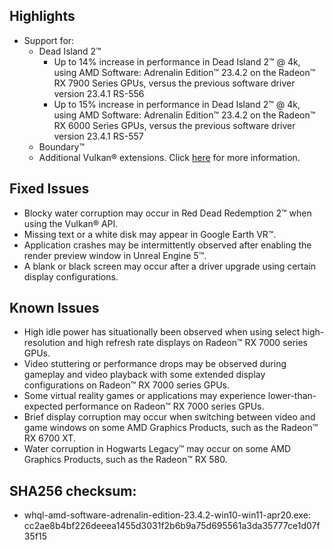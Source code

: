 ## Highlights

* Support for:
	+ Dead Island 2™
		- Up to 14% increase in performance in Dead Island 2™ @ 4k, using AMD Software: Adrenalin Edition™ 23.4.2 on the Radeon™️ RX 7900 Series GPUs, versus the previous software driver version 23.4.1 RS-556
		- Up to 15% increase in performance in Dead Island 2™ @ 4k, using AMD Software: Adrenalin Edition™ 23.4.2 on the Radeon™️ RX 6000 Series GPUs, versus the previous software driver version 23.4.1 RS-557
	+ Boundary™
	+ Additional Vulkan® extensions. Click [here](https://www.amd.com/en/support/kb/release-notes/rn-rad-win-vulkan) for more information.

## Fixed Issues

* Blocky water corruption may occur in Red Dead Redemption 2™ when using the Vulkan® API.
* Missing text or a white disk may appear in Google Earth VR™.
* Application crashes may be intermittently observed after enabling the render preview window in Unreal Engine 5™.
* A blank or black screen may occur after a driver upgrade using certain display configurations.

## Known Issues

* High idle power has situationally been observed when using select high-resolution and high refresh rate displays on Radeon™ RX 7000 series GPUs.
* Video stuttering or performance drops may be observed during gameplay and video playback with some extended display configurations on Radeon™ RX 7000 series GPUs.
* Some virtual reality games or applications may experience lower-than-expected performance on Radeon™ RX 7000 series GPUs.
* Brief display corruption may occur when switching between video and game windows on some AMD Graphics Products, such as the Radeon™ RX 6700 XT.
* Water corruption in Hogwarts Legacy™ may occur on some AMD Graphics Products, such as the Radeon™ RX 580.

## SHA256 checksum:

 * whql-amd-software-adrenalin-edition-23.4.2-win10-win11-apr20.exe: cc2ae8b4bf226deeea1455d3031f2b6b9a75d695561a3da35777ce1d07f35f15

